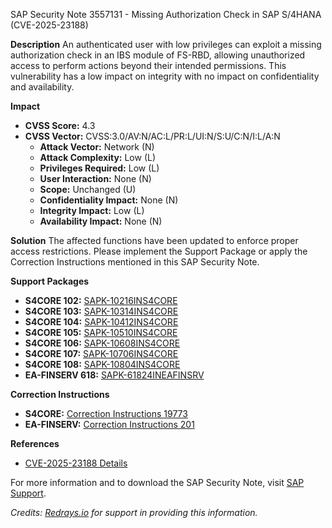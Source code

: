 SAP Security Note 3557131 - Missing Authorization Check in SAP S/4HANA (CVE-2025-23188)

**Description**
An authenticated user with low privileges can exploit a missing authorization check in an IBS module of FS-RBD, allowing unauthorized access to perform actions beyond their intended permissions. This vulnerability has a low impact on integrity with no impact on confidentiality and availability.

**Impact**
- **CVSS Score:** 4.3
- **CVSS Vector:** CVSS:3.0/AV:N/AC:L/PR:L/UI:N/S:U/C:N/I:L/A:N
  - **Attack Vector:** Network (N)
  - **Attack Complexity:** Low (L)
  - **Privileges Required:** Low (L)
  - **User Interaction:** None (N)
  - **Scope:** Unchanged (U)
  - **Confidentiality Impact:** None (N)
  - **Integrity Impact:** Low (L)
  - **Availability Impact:** None (N)

**Solution**
The affected functions have been updated to enforce proper access restrictions. Please implement the Support Package or apply the Correction Instructions mentioned in this SAP Security Note.

**Support Packages**
- **S4CORE 102:** [SAPK-10216INS4CORE](https://me.sap.com/supportpackage/SAPK-10216INS4CORE)
- **S4CORE 103:** [SAPK-10314INS4CORE](https://me.sap.com/supportpackage/SAPK-10314INS4CORE)
- **S4CORE 104:** [SAPK-10412INS4CORE](https://me.sap.com/supportpackage/SAPK-10412INS4CORE)
- **S4CORE 105:** [SAPK-10510INS4CORE](https://me.sap.com/supportpackage/SAPK-10510INS4CORE)
- **S4CORE 106:** [SAPK-10608INS4CORE](https://me.sap.com/supportpackage/SAPK-10608INS4CORE)
- **S4CORE 107:** [SAPK-10706INS4CORE](https://me.sap.com/supportpackage/SAPK-10706INS4CORE)
- **S4CORE 108:** [SAPK-10804INS4CORE](https://me.sap.com/supportpackage/SAPK-10804INS4CORE)
- **EA-FINSERV 618:** [SAPK-61824INEAFINSRV](https://me.sap.com/supportpackage/SAPK-61824INEAFINSRV)

**Correction Instructions**
- **S4CORE:** [Correction Instructions 19773](https://me.sap.com/corrins/0003557131/19773)
- **EA-FINSERV:** [Correction Instructions 201](https://me.sap.com/corrins/0003557131/201)

**References**
- [CVE-2025-23188 Details](https://www.cve.org/CVERecord/SearchResults?query=CVE-2025-23188)

For more information and to download the SAP Security Note, visit [SAP Support](https://me.sap.com/support/notes/3557131).

*Credits: [Redrays.io](https://redrays.io) for support in providing this information.*